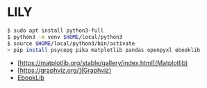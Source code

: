 # LILY

```bash
$ sudo apt install python3-full
$ python3 -m venv $HOME/local/python3
$ source $HOME/local/python3/bin/activate
> pip install psycopg pika matplotlib pandas openpyxl ebooklib
```

- [https://matplotlib.org/stable/gallery/index.html](Matplotlib)
- [https://graphviz.org/](Graphviz)
- [EbookLib](https://github.com/aerkalov/ebooklib)
